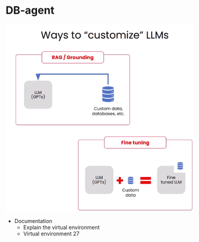 # DB-agent

![](../images/18-db-agent.png)

* Documentation
  * Explain the virtual environment
  * Virtual environment 27
